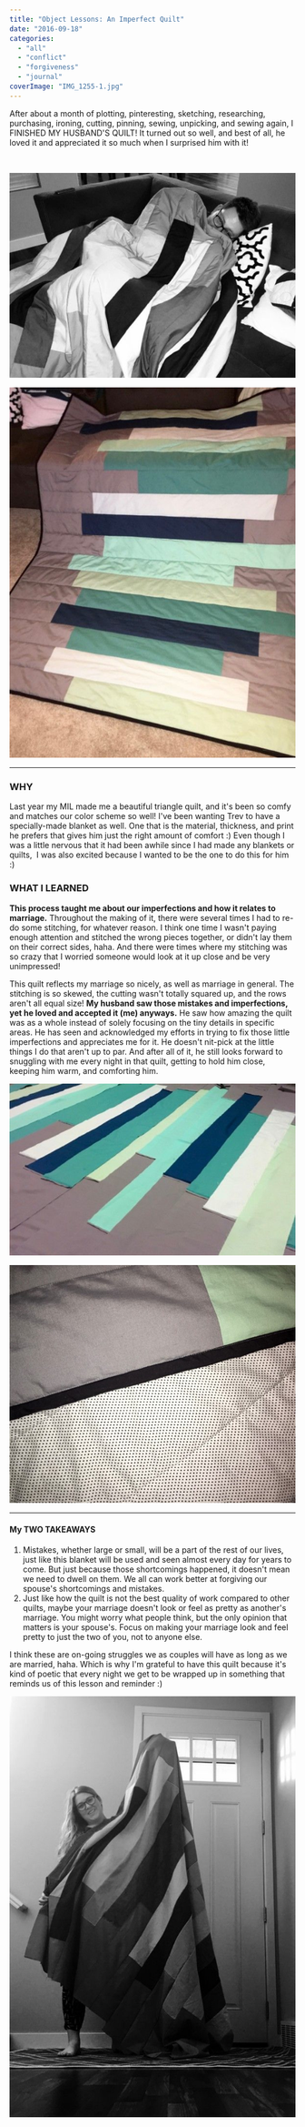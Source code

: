 ```yaml
---
title: "Object Lessons: An Imperfect Quilt"
date: "2016-09-18"
categories: 
  - "all"
  - "conflict"
  - "forgiveness"
  - "journal"
coverImage: "IMG_1255-1.jpg"
---
```


After about a month of plotting, pinteresting, sketching, researching, purchasing, ironing, cutting, pinning, sewing, unpicking, and sewing again, I FINISHED MY HUSBAND'S QUILT! It turned out so well, and best of all, he loved it and appreciated it so much when I surprised him with it!

 

![quilt for husband, making a quilt for husband, beginner quilt, quilt for husband, manly quilt, making a manly quilt, gift for husbands, making a gift for hubby, homemade gifts, homemade gifts for husband, wifey gifts, gift giving in marriage, marriage advice, marriage lessons, learning from quilts, sewing, marriage inspiration, marriage ideas, object lessons in marriage](images/IMG_1253-1.jpg)

![quilt for husband, making a quilt for husband, beginner quilt, quilt for husband, manly quilt, making a manly quilt, gift for husbands, making a gift for hubby, homemade gifts, homemade gifts for husband, wifey gifts, gift giving in marriage, marriage advice, marriage lessons, learning from quilts, sewing, marriage inspiration, marriage ideas, object lessons in marriage](images/IMG_1252.jpg)

* * *

### WHY

Last year my MIL made me a beautiful triangle quilt, and it's been so comfy and matches our color scheme so well! I've been wanting Trev to have a specially-made blanket as well. One that is the material, thickness, and print he prefers that gives him just the right amount of comfort :) Even though I was a little nervous that it had been awhile since I had made any blankets or quilts,  I was also excited because I wanted to be the one to do this for him :)

### WHAT I LEARNED

**This process taught me about our imperfections and how it relates to marriage.** Throughout the making of it, there were several times I had to re-do some stitching, for whatever reason. I think one time I wasn't paying enough attention and stitched the wrong pieces together, or didn't lay them on their correct sides, haha. And there were times where my stitching was so crazy that I worried someone would look at it up close and be very unimpressed!

This quilt reflects my marriage so nicely, as well as marriage in general. The stitching is so skewed, the cutting wasn't totally squared up, and the rows aren't all equal size! **My husband saw those mistakes and imperfections, yet he loved and accepted it (me) anyways.** He saw how amazing the quilt was as a whole instead of solely focusing on the tiny details in specific areas. He has seen and acknowledged my efforts in trying to fix those little imperfections and appreciates me for it. He doesn't nit-pick at the little things I do that aren't up to par. And after all of it, he still looks forward to snuggling with me every night in that quilt, getting to hold him close, keeping him warm, and comforting him.

![quilt for husband, making a quilt for husband, beginner quilt, quilt for husband, manly quilt, making a manly quilt, gift for husbands, making a gift for hubby, homemade gifts, homemade gifts for husband, wifey gifts, gift giving in marriage, marriage advice, marriage lessons, learning from quilts, sewing, marriage inspiration, marriage ideas, object lessons in marriage](images/IMG_1211.jpg)

![quilt for husband, making a quilt for husband, beginner quilt, quilt for husband, manly quilt, making a manly quilt, gift for husbands, making a gift for hubby, homemade gifts, homemade gifts for husband, wifey gifts, gift giving in marriage, marriage advice, marriage lessons, learning from quilts, sewing, marriage inspiration, marriage ideas, object lessons in marriage](images/IMG_1251-e1473736509820.jpg)

* * *

#### My TWO TAKEAWAYS

1. Mistakes, whether large or small, will be a part of the rest of our lives, just like this blanket will be used and seen almost every day for years to come. But just because those shortcomings happened, it doesn't mean we need to dwell on them. We all can work better at forgiving our spouse's shortcomings and mistakes.
2. Just like how the quilt is not the best quality of work compared to other quilts, maybe your marriage doesn't look or feel as pretty as another's marriage. You might worry what people think, but the only opinion that matters is your spouse's. Focus on making your marriage look and feel pretty to just the two of you, not to anyone else.

I think these are on-going struggles we as couples will have as long as we are married, haha. Which is why I'm grateful to have this quilt because it's kind of poetic that every night we get to be wrapped up in something that reminds us of this lesson and reminder :)

![quilt for husband, making a quilt for husband, beginner quilt, quilt for husband, manly quilt, making a manly quilt, gift for husbands, making a gift for hubby, homemade gifts, homemade gifts for husband, wifey gifts, gift giving in marriage, marriage advice, marriage lessons, learning from quilts, sewing, marriage inspiration, marriage ideas, object lessons in marriage](images/IMG_1212-1.jpg)
